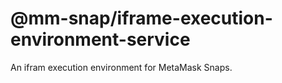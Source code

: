 # @mm-snap/iframe-execution-environment-service

An ifram execution environment for MetaMask Snaps.
